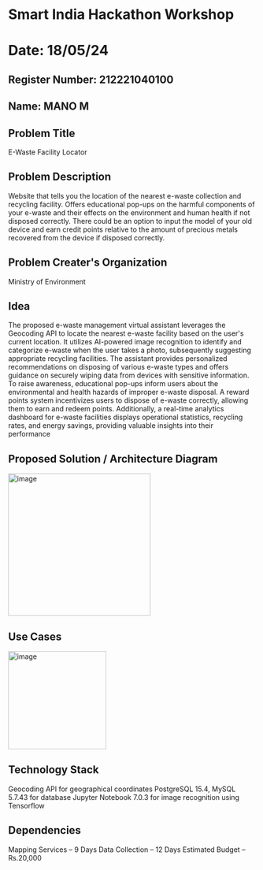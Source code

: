 # Smart India Hackathon Workshop
# Date: 18/05/24
## Register Number: 212221040100
## Name: MANO M
## Problem Title
E-Waste Facility Locator
## Problem Description
Website that tells you the location of the nearest e-waste collection and recycling facility. Offers educational pop-ups on the harmful components of your e-waste and their effects on the environment and human health if not disposed correctly. There could be an option to input the model of your old device and earn credit points relative to the amount of precious metals recovered from the device if disposed correctly.
## Problem Creater's Organization
Ministry of Environment

## Idea
The proposed e-waste management virtual assistant leverages the Geocoding API to locate the nearest e-waste facility based on the user's current location. It utilizes AI-powered image recognition to identify and categorize e-waste when the user takes a photo, subsequently suggesting appropriate recycling facilities. The assistant provides personalized recommendations on disposing of various e-waste types and offers guidance on securely wiping data from devices with sensitive information. To raise awareness, educational pop-ups inform users about the environmental and health hazards of improper e-waste disposal. A reward points system incentivizes users to dispose of e-waste correctly, allowing them to earn and redeem points. Additionally, a real-time analytics dashboard for e-waste facilities displays operational statistics, recycling rates, and energy savings, providing valuable insights into their performance

## Proposed Solution / Architecture Diagram

<img width="289" alt="image" src="https://github.com/manomadhivanan/SIHPS/assets/115543366/fc919145-f78e-4dac-987e-92c79a12e08c">

## Use Cases

<img width="199" alt="image" src="https://github.com/manomadhivanan/SIHPS/assets/115543366/c2eb0bd7-b434-4f9e-a747-23988165b98d">

## Technology Stack
Geocoding API for geographical coordinates
PostgreSQL 15.4, MySQL 5.7.43 for database
Jupyter Notebook 7.0.3 for image recognition using Tensorflow

## Dependencies
Mapping Services – 9 Days
Data Collection – 12 Days
Estimated Budget – Rs.20,000


